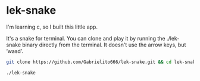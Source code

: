 # lek-snake

I'm learning c, so I built this little app.

It's a snake for terminal. You can clone and play it by running the ./lek-snake binary directly from the terminal. It doesn't use the arrow keys, but ‘wasd’.

```bash
git clone https://github.com/Gabrielito666/lek-snake.git && cd lek-snake && chmod +x ./lek-snake
```
```bash
./lek-snake
```
